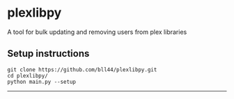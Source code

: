 # plexlibpy
A tool for bulk updating and removing users from plex libraries

## Setup instructions
```
git clone https://github.com/bll44/plexlibpy.git
cd plexlibpy/
python main.py --setup
```
---
